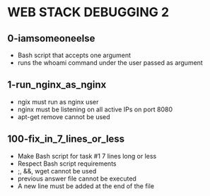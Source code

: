 # WEB STACK DEBUGGING 2

## 0-iamsomeoneelse
- Bash script that accepts one argument
- runs the whoami command under the user passed as argument

## 1-run_nginx_as_nginx
- ngix must run as nginx user
- nginx must be listening on all active IPs on port 8080
- apt-get remove cannot be used

## 100-fix_in_7_lines_or_less
- Make Bash script for task #1 7 lines long or less
- Respect Bash script requirements
- ;, &&, wget cannot be used
- previous answer file cannot be executed
- A new line must be added at the end of the file
